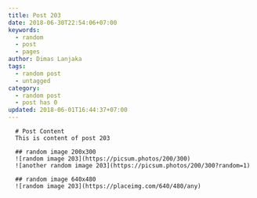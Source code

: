```yaml
---
title: Post 203
date: 2018-06-30T22:54:06+07:00
keywords:
  - random
  - post
  - pages
author: Dimas Lanjaka
tags:
  - random post
  - untagged
category:
  - random post
  - post has 0
updated: 2018-06-01T16:44:37+07:00
---
```


      # Post Content
      This is content of post 203

      ## random image 200x300
      ![random image 203](https://picsum.photos/200/300)
      ![another random image 203](https://picsum.photos/200/300?random=1)

      ## random image 640x480
      ![random image 203](https://placeimg.com/640/480/any)
      